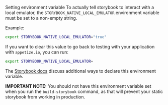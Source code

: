 Setting environment variable
To actually tell storybook to interact with a local emulator, the `STORYBOOK_NATIVE_LOCAL_EMULATOR` environment variable must be set to a non-empty string.

Example:
```sh
export STORYBOOK_NATIVE_LOCAL_EMULATOR="true"
```

If you want to clear this value to go back to testing with your application with `appetize.io`, you can run:
```sh
export STORYBOOK_NATIVE_LOCAL_EMULATOR=
```

The [Storybook docs](https://storybook.js.org/docs/react/configure/environment-variables#using-env-files) discuss additional ways to declare this environment variable.

**IMPORTANT NOTE:** You should not have this environment variable set when you run the `build-storybook` command, as that will prevent your static storybook from working in production.